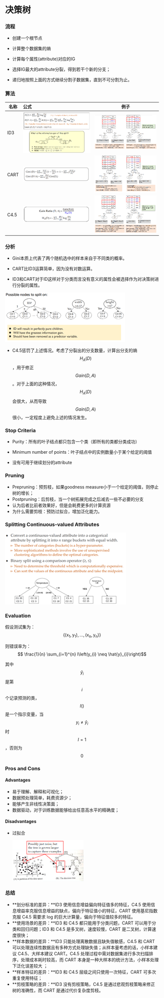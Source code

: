 # 决策树

### 流程

+ 创建一个根节点

+ 计算整个数据集的熵

+ 计算每个属性(attribute)对应的IG

+ 选择IG最大的attribute分裂，得到若干个新的分支；

+ 递归地按照上面的方式继续分割子数据集，直到不可分割为止。

### 算法

| 名称 | 公式                                                         | 例子                                                         |
| ---- | :----------------------------------------------------------- | ------------------------------------------------------------ |
| ID3  | <img src="决策树.assets/image-20211229100334274.png" alt="image-20211229100334274"  /> | <img src="决策树.assets/image-20211229101054931.png" alt="image-20211229101054931" style="zoom:;" /> |
| CART | ![image-20220101202518015](决策树.assets/image-20220101202518015.png) | <img src="决策树.assets/image-20211229101005825.png" alt="image-20211229101005825" style="zoom:80%;" /> |
| C4.5 | ![image-20220101203415793](决策树.assets/image-20220101203415793.png) | <img src="决策树.assets/image-20211229101821839.png" alt="image-20211229101821839" style="zoom:80%;" /> |

### 分析

+ Gini本质上代表了两个随机选中的样本来自于不同类的概率。
+ CART比ID3运算简单，因为没有对数运算。

+ ID3和CART对于ID这样对于分类而言没有意义的属性会被选择作为对决策树进行分裂的属性。

<img src="决策树.assets/image-20211229101437173.png" alt="image-20211229101437173" style="zoom: 50%;" />

+ C4.5惩罚了上述情况。考虑了分裂出的分支数量，计算出分支的熵$$H_A(D)$$，用于修正$$Gain(D,A)$$。对于上面的这种情况，$$H_A(D)$$会很大，从而导致$$Gain(D,A)$$很小，一定程度上避免上述的情况发生。

### Stop Criteria

+ Purity：所有的叶子结点都只包含一个类（即所有的类都分类成功）

+ Minimum number of points：叶子结点中的实例数量小于某个给定的阈值
+ 没有可用于继续划分的attribute 

### Pruning

+ Prepruning：预剪枝，如果goodness measure小于一个给定的阈值，则停止树的增长；
+ Postpruning：后剪枝，当一个树拓展完成之后减去一些不必要的分支
+ 认为后者比前者效果好，但是会耗费更多的计算资源
+ 为什么需要剪枝：预防过拟合，增加泛化能力。

### Splitting Continuous-valued Attributes

<img src="决策树.assets/image-20211229102521381.png" alt="image-20211229102521381" style="zoom: 50%;" />

### Evaluation

假设测试集为：$$\left\{\left(\mathrm{x}_{1}, \mathrm{y}_{1}\right), \ldots,\left(\mathrm{x}_{\mathrm{n}}, \mathrm{y}_{\mathrm{n}}\right)\right\}$$

则错误率为：$$
\frac{1}{n} \sum_{i=1}^{n} I\left(y_{i} \neq \hat{y}_{i}\right)$$

其中$$\hat{y}_{i}$$是第$$i$$个记录预测的类，$$I()$$是一个指示变量，当$$y_{i} \neq \hat{y}_{i}$$时$$I=1$$，否则为$$0$$

### Pros and Cons

#### Advantages

+ 易于理解、解释和可视化；
+ 数据预处理简单，耗费资源少；
+ 能够产生非线性决策面；
+ 数据驱动，对于训练数据能够给出任意高水平的精确度；

#### Disadvantages

+ 过拟合

  <img src="决策树.assets/image-20211229102854428.png" alt="image-20211229102854428" style="zoom:50%;" />

### 总结

- **划分标准的差异：**ID3 使用信息增益偏向特征值多的特征，C4.5 使用信息增益率克服信息增益的缺点，偏向于特征值小的特征，CART 使用基尼指数克服 C4.5 需要求 log 的巨大计算量，偏向于特征值较多的特征。
- **使用场景的差异：**ID3 和 C4.5 都只能用于分类问题，CART 可以用于分类和回归问题；ID3 和 C4.5 是多叉树，速度较慢，CART 是二叉树，计算速度很快；
- **样本数据的差异：**ID3 只能处理离散数据且缺失值敏感，C4.5 和 CART 可以处理连续性数据且有多种方式处理缺失值；从样本量考虑的话，小样本建议 C4.5、大样本建议 CART。C4.5 处理过程中需对数据集进行多次扫描排序，处理成本耗时较高，而 CART 本身是一种大样本的统计方法，小样本处理下泛化误差较大 ；
- **样本特征的差异：**ID3 和 C4.5 层级之间只使用一次特征，CART 可多次重复使用特征；
- **剪枝策略的差异：**ID3 没有剪枝策略，C4.5 是通过悲观剪枝策略来修正树的准确性，而 CART 是通过代价复杂度剪枝。

